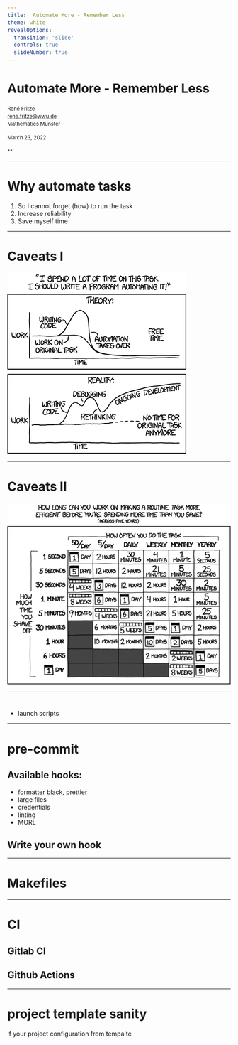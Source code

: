 ```yaml
---
title:  Automate More - Remember Less
theme: white
revealOptions:
  transition: 'slide'
  controls: true
  slideNumber: true
---
```


#  Automate More - Remember Less

<small>René Fritze</small>  
<small>rene.fritze@wwu.de</small>  
<small>Mathematics Münster</small>  
  
<small>March 23, 2022</small>
  
<small>**</small>  

---

# Why automate tasks

1. So I cannot forget (how) to run the task
2. Increase reliability
3. Save myself time

---

# Caveats I

![](automation.png)

---

# Caveats II

![](is_it_worth_the_time.png)

---

# 
  - launch scripts

---

# pre-commit

## Available hooks:
  - formatter
    black, prettier
  - large files
  - credentials
  - linting
  - MORE

## Write your own hook
  
---

# Makefiles

---

# CI

## Gitlab CI

## Github Actions

---

# project template sanity
if your project configuration from tempalte
  
